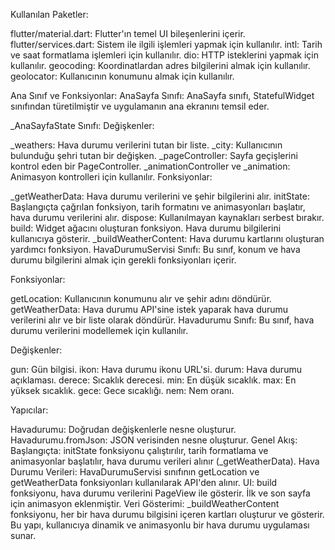 Kullanılan Paketler:

flutter/material.dart: Flutter'ın temel UI bileşenlerini içerir.
flutter/services.dart: Sistem ile ilgili işlemleri yapmak için kullanılır.
intl: Tarih ve saat formatlama işlemleri için kullanılır.
dio: HTTP isteklerini yapmak için kullanılır.
geocoding: Koordinatlardan adres bilgilerini almak için kullanılır.
geolocator: Kullanıcının konumunu almak için kullanılır.

Ana Sınıf ve Fonksiyonlar:
AnaSayfa Sınıfı:
AnaSayfa sınıfı, StatefulWidget sınıfından türetilmiştir ve uygulamanın ana ekranını temsil eder.

_AnaSayfaState Sınıfı:
Değişkenler:

_weathers: Hava durumu verilerini tutan bir liste.
_city: Kullanıcının bulunduğu şehri tutan bir değişken.
_pageController: Sayfa geçişlerini kontrol eden bir PageController.
_animationController ve _animation: Animasyon kontrolleri için kullanılır.
Fonksiyonlar:

_getWeatherData: Hava durumu verilerini ve şehir bilgilerini alır.
initState: Başlangıçta çağrılan fonksiyon, tarih formatını ve animasyonları başlatır, hava durumu verilerini alır.
dispose: Kullanılmayan kaynakları serbest bırakır.
build: Widget ağacını oluşturan fonksiyon. Hava durumu bilgilerini kullanıcıya gösterir.
_buildWeatherContent: Hava durumu kartlarını oluşturan yardımcı fonksiyon.
HavaDurumuServisi Sınıfı:
Bu sınıf, konum ve hava durumu bilgilerini almak için gerekli fonksiyonları içerir.

Fonksiyonlar:

getLocation: Kullanıcının konumunu alır ve şehir adını döndürür.
getWeatherData: Hava durumu API'sine istek yaparak hava durumu verilerini alır ve bir liste olarak döndürür.
Havadurumu Sınıfı:
Bu sınıf, hava durumu verilerini modellemek için kullanılır.

Değişkenler:

gun: Gün bilgisi.
ikon: Hava durumu ikonu URL'si.
durum: Hava durumu açıklaması.
derece: Sıcaklık derecesi.
min: En düşük sıcaklık.
max: En yüksek sıcaklık.
gece: Gece sıcaklığı.
nem: Nem oranı.

Yapıcılar:

Havadurumu: Doğrudan değişkenlerle nesne oluşturur.
Havadurumu.fromJson: JSON verisinden nesne oluşturur.
Genel Akış:
Başlangıçta: initState fonksiyonu çalıştırılır, tarih formatlama ve animasyonlar başlatılır, hava durumu verileri alınır (_getWeatherData).
Hava Durumu Verileri: HavaDurumuServisi sınıfının getLocation ve getWeatherData fonksiyonları kullanılarak API'den alınır.
UI: build fonksiyonu, hava durumu verilerini PageView ile gösterir. İlk ve son sayfa için animasyon eklenmiştir.
Veri Gösterimi: _buildWeatherContent fonksiyonu, her bir hava durumu bilgisini içeren kartları oluşturur ve gösterir.
Bu yapı, kullanıcıya dinamik ve animasyonlu bir hava durumu uygulaması sunar.

